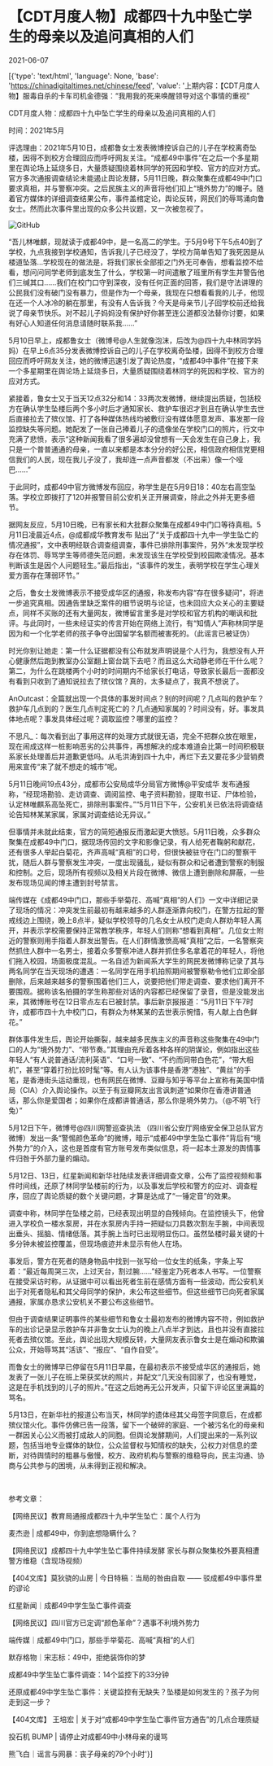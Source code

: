 # 【CDT月度人物】成都四十九中坠亡学生的母亲以及追问真相的人们

2021-06-07

[{'type': 'text/html', 'language': None, 'base': 'https://chinadigitaltimes.net/chinese/feed', 'value': '上期内容：【CDT月度人物】服毒自杀的卡车司机金德强：“我用我的死来唤醒领导对这个事情的重视”

CDT月度人物：成都四十九中坠亡学生的母亲以及追问真相的人们

时间：2021年5月

评选理由：2021年5月10日，成都鲁女士发表微博控诉自己的儿子在学校离奇坠楼，因得不到校方合理回应而呼吁网友关注。“成都49中事件”在之后一个多星期里在舆论场上延烧多日，大量质疑围绕着林同学的死因和学校、官方的应对方式。官方多次通报调查结论未能遏止舆论发酵，5月11日晚，群众聚集在成都49中门口要求真相，并与警察冲突。之后民族主义的声音将他们扣上“境外势力”的帽子。随着官方媒体的详细调查结果公布，事件盖棺定论，舆论反转，网民们的辱骂涌向鲁女士。然而此次事件里出现的众多公共议题，又一次被忽视了。



![GitHub](https://chinadigitaltimes.net/chinese/files/2021/05/泡沫3.jpg)

“吾儿林唯麒，现就读于成都49中，是一名高二的学生。于5月9号下午5点40到了学校，九点我接到学校通知，告诉我儿子已经没了，学校方简单告知了我死因是从楼道坠落&#8230;学校现在的做法是，将我们家长全部拒之门外无可奉告，想看监控不给看，想问问同学老师到底发生了什么，学校第一时间遣散了班里所有学生并警告他们三缄其口……我们在校门口守到深夜，没有任何正面的回答，我们是守法讲理的公民我们没有破门没有暴力，但是作为一个母亲，我现在只想看看我的儿子，他现在还一个人冰冷的躺在那里，有没有人告诉我？今天是母亲节儿子回学校前还给我说了母亲节快乐。对不起儿子妈妈没有保护好你甚至连公道都没法替你讨要，如果有好心人知道任何消息请随时联系我……”

5月10日早上，成都鲁女士（微博号@人生就像泡沫，后改为@四十九中林同学妈妈）在早上6点35分发表微博控诉自己的儿子在学校离奇坠楼，因得不到校方合理回应而呼吁网友关注，她的微博迅速引发了舆论热度，“成都49中事件”在接下来一个多星期里在舆论场上延烧多日，大量质疑围绕着林同学的死因和学校、官方的应对方式。

紧接着，鲁女士又于当天12点32分和14：33两次发微博，继续提出质疑，包括校方在确认学生坠楼后两个多小时后才通知家长、救护车很迟才到且在确认学生去世后直接拉去了殡仪馆、打了各种媒体热线均被敷衍没有媒体愿意发声、事发那一段监控缺失等问题。她配发了一张自己捧着儿子的遗像坐在学校门口的照片，行文中充满了悲愤，表示“这种新闻我看了很多遍却没曾想有一天会发生在自己身上，我只是一个普普通通的母亲，一直以来都是本本分分的好公民，相信政府相信党更相信我们的人民，现在我儿子没了，我却连一点声音都发（不出来）像一个哑巴……”

于此同时，成都49中官方微博发布回应，称学生是在5月9日18：40左右高空坠落。学校立即拨打了120并报警目前公安机关正开展调查，除此之外并无更多细节。

据网友反应，5月10日晚，已有家长和大批群众聚集在成都49中门口等待真相。5月11日凌晨近4点，@成都成华教育发布 贴出了“关于成都四十九中一学生坠亡的情况通报”，文中表明经联合调查组调查，事件已排除刑事案件，另外“未发现学校存在体罚、辱骂学生等师德失范问题，未发现该生在学校受到校园欺凌情况。基本判断该生是因个人问题轻生。”最后指出，“该事件的发生，表明学校在学生心理关爱方面存在薄弱环节。”

之后，鲁女士发微博表示不接受成华区的通报，称发布内容“存在很多疑问”，将进一步追究真相。因通告里缺乏案件的细节说明与论证，也未回应大众关心的主要疑点，同样不买账的还有大量网友，微博留言里多是对学校和官方机构的嘲讽和批评。与此同时，一些未经证实的传言开始在网络上流行，有“知情人”声称林同学是因为和一个化学老师的孩子争夺出国留学名额而被害死的。（此谣言已被证伪）



时光你别让她走：第一什么证据都没有公布就发声明说是个人行为，我想没有人开心健康然后跑到教室办公室翻上窗台跳下去吧？而且这么大动静老师在干什么呢？第二，为什么在跳楼两个小时的时间期内不给家长打电话，导致家长最后一面都没有看到只收到了通知说拉去了殡仪馆？真的，太多疑点了，我真不想说了。

AnOutcast：全篇就出现一个具体的事发时间点？别的时间呢？几点叫的救护车？救护车几点到的？医生几点判定死亡的？几点通知家属的？时间没有，好。事发具体地点呢？事发具体经过呢？调取监控？哪里的监控？

不思凡_：每次看到出了事用这样的处理方式就很无语，完全不把群众放在眼里，现在闹成这样一桩影响恶劣的公共事件，再想解决的成本难道会比第一时间积极联系家长处理善后并道歉更低吗。从毛洪涛到四十九中，再烂下去又要花多少营销费用来宣传“来了就不想走的城市”呢。



5月11日晚间19点43分，成都市公安局成华分局官方微博@平安成华 发布通报称，“经现场勘验、走访调查、调阅监控、电子资料勘验，提取书证、尸体检验，认定林唯麒系高坠死亡，排除刑事案件。”“5月11日下午，公安机关已依法将调查结论告知林某某家属，家属对调查结论无异议。”

但事情并未就此结束，官方的简短通报反而激起更大愤怒。5月11日晚，众多群众聚集在成都49中门口，据现场传回的文字和影像记录，有人给死者鞠躬和献花，还有很多人举起白菊花，齐声高喊“真相”的口号，但很快被驻守在门口的警察干扰，随后人群与警察发生冲突，一度出现骚乱，疑似有群众和记者遭到警察的制服和控制。之后，现场所有视频以及相关片段在微博、微信上遭到删除和屏蔽，一些发布现场见闻的博主遭到封号禁言。

端传媒在《成都49中门口，那些手举菊花、高喊“真相”的人们》一文中详细记录了现场的情况：冲突发生前最初有越来越多的人群逐渐靠向校门，在警方拉起的警戒线边上围绕，晚上8点半，疑似学校领导的几名女士从校门走向人群劝年轻人离开，并表示学校需要保持正常教学秩序，年轻人们则称“想看到真相”。几位女士附近的警察则用手指着人群发出警告。在人们群情激愤高喊“真相”之后，一名警察突然抓住人群中一名男士，接着众多警察冲进人群并抓住多名拿着花的年轻人，将他们拖入校园，场面极度混乱。一名自述为新闻系大学生的网民发微博称记录了其与两名同学在当天现场的遭遇：一名同学在用手机拍照期间被警察勒令他们立即全部删除，后来越来越多的警察围着他们三人，说要把他们带走调查、要求他们离开不要围观。据称该名拍摄的学生称那些对话的内容都已经保留了录音，但是没能发出来，其微博账号在12日零点左右已被封禁。事后新京报报道：“5月11日下午7时许，成都市四十九中校门口，有群众为林某某的去世表示惋惜，有人献上白色鲜花。”

群体事件发生后，舆论开始撕裂，越来越多民族主义的声音称这些聚集在49中门口的人为“境外势力”、“带节奏。”其理由充斥着各种各样的阴谋论，例如指出这些年轻人“有人说普通话/流利英语”、“口号一致”、“不约而同带白色花”，“带大相机”，甚至“穿着打扮比较时髦”等。有人认为该事件是香港“港独”、“黄丝”的手笔，是香港街头运动重现，也有网民在微博、豆瓣与知乎等平台上宣称有美国中情局（CIA）介入舆论操作。以至于有豆瓣网友出言讽刺道“如果你在香港讲普通话，那么你是爱国者；如果你在成都讲普通话，那么你是境外势力。（@不明飞行兔）”

5月12日下午，微博号@四川网警巡查执法 （四川省公安厅网络安全保卫总队官方微博）发出一条“警惕颜色革命”的微博，暗示“成都49中学生坠亡事件”背后有“境外势力”的介入，这也是首度有官方账号发布类似信息，将一起本土源发的舆情事件归咎于外部力量的煽动。

5月12日、13日，红星新闻和新华社陆续发表详细调查文章，公布了监控视频和事件时间线，还原了林同学坠楼前的行为，以及事发后学校和警方的应对、调查程序，回应了舆论质疑的数个关键问题，才算是达成了“一锤定音”的效果。

调查中称，林同学在坠楼之前，已经表现出明显的自残倾向。在监控镜头下，他曾进入学校负一楼水泵房，并在水泵房内手持一把疑似刀具数次割左手腕，中间表现出垂头、摇脑、情绪低落。其手腕上当时已出现明显伤口。虽然坠楼时最关键的十多分钟未被监控覆盖，但现场痕迹并未显示有他人在场。

事发后，警方在死者的随身物品中找到一张写给一位女生的纸条，字条上写着：“最近每周哭三次，上过天台，割过腕……”经鉴定乃死者本人书写。一位警察在接受采访时称，从证据中可以看出死者生前在感情方面有一些波动，而公安机关出于对死者隐私和其父母同学的保护，未公布这些细节。但这些细节已向死者家属通报，家属亦恳求公安机关不要公布这些细节。

但由于调查结果证明事件的某些细节和鲁女士最初发布的微博内容不符，例如救护车的出诊记录显示救护车并非鲁女士认为的晚上八点半才到达，且也并没有直接拉死者去殡仪馆。至此，舆论出现大规模反转，大量网友表示鲁女士是在煽动和欺骗公众，开始辱骂其“活该”、“报应”、“自作自受”。

而鲁女士的微博早已停留在5月11日早晨，在最初表示不接受成华区的通报后，她发表了一张儿子在班上荣获奖状的照片，并配文“几天没有回家了，也没有睡觉，这是在手机找到的儿子的照片。”在这之后她再无公开发声，只留下评论区里满篇的骂名。

5月13日，在新华社的报道公布当天，林同学的遗体经其父母签字同意后，在成都殡仪馆火化。事件仿佛已告一段落，留下一个破碎的家庭、一个被污名化的母亲和一群因关心公义而被打成敌人的同胞。但舆论发酵期间，人们提出来的一系列议题，包括当地专业媒体的缺位，公众监督权与知情权的缺失，公权力对信息的垄断，对待舆情时的粗暴与傲慢，校方、政府机构与警察的维稳导向，民主沟通、协商与公共参与的困境，从未得到正视和解决。

&emsp;

参考文章：

【网络民议】教育局通报成都四十九中学生坠亡：属个人行为

麦杰逊 | 成都49中，你到底想隐瞒什么？

【网络民议】成都四十九中学生坠亡事件持续发酵 家长与群众聚集校外要真相遭警方维稳（含现场视频）

【404文库】莫狄骁的山房 | 今日特稿：当局的咎由自取 —— 驳成都49中事件里的谬论

 红星新闻｜成都49中学生坠亡事件调查

【网络民议】四川官方已定调“颜色革命”？遇事不利境外势力

端传媒｜成都49中门口，那些手举菊花、高喊“真相”的人们

默存格物｜宋志标：49中，拒绝装饰你的梦

成都49中学生坠亡事件调查：14个监控下的33分钟

还原成都49中学生坠亡事件：关键监控有无缺失？坠楼是如何发生的？孩子为何走到这一步？

【404文库】 王培宏 | 关于对“成都49中学生坠亡事件官方通告”的几点合理质疑

投石机 BUMP | 请停止对成都49中小林母亲的谩骂

熊飞白｜谣言与网暴：丧子母亲的79个小时'}]